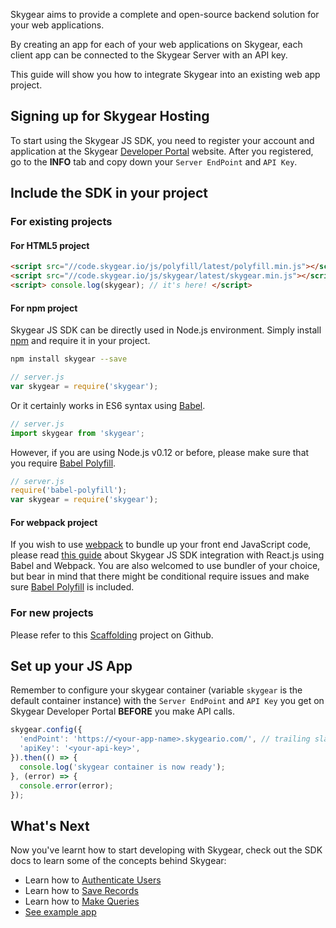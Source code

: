 Skygear aims to provide a complete and open-source backend solution for your web applications.

By creating an app for each of your web applications on Skygear, each client app can be connected to the Skygear Server with an API key.

This guide will show you how to integrate Skygear into an existing web app project.

<a name="sign-up-hosting"></a>
## Signing up for Skygear Hosting

To start using the Skygear JS SDK, you need to register your account and
application at the Skygear [Developer Portal](https://portal.skygear.io)
website. After you registered, go to the **INFO** tab and copy down your
`Server EndPoint` and `API Key`.


<a name="include-js-sdk"></a>
## Include the SDK in your project

### For existing projects

#### For HTML5 project

``` html
<script src="//code.skygear.io/js/polyfill/latest/polyfill.min.js"></script>
<script src="//code.skygear.io/js/skygear/latest/skygear.min.js"></script>
<script> console.log(skygear); // it's here! </script>
```

#### For npm project

Skygear JS SDK can be directly used in Node.js environment. Simply install
[npm](https://www.npmjs.com) and require it in your project.

``` bash
npm install skygear --save
```

``` javascript
// server.js
var skygear = require('skygear');
```

Or it certainly works in ES6 syntax using [Babel](https://babeljs.io/).

``` javascript
// server.js
import skygear from 'skygear';
```

However, if you are using Node.js v0.12 or before, please make sure that
you require [Babel Polyfill](https://babeljs.io/docs/usage/polyfill/).

``` javascript
// server.js
require('babel-polyfill');
var skygear = require('skygear');
```

#### For webpack project

If you wish to use [webpack](https://webpack.github.io/) to bundle up your
front end JavaScript code, please read [this guide](/js/guide/reactjs) about
Skygear JS SDK integration with React.js using Babel and Webpack. You are also
welcomed to use bundler of your choice, but bear in mind that there might be
conditional require issues and make sure
[Babel Polyfill](https://babeljs.io/docs/usage/polyfill/) is included.

### For new projects

Please refer to this [Scaffolding](/coming-soon) project on Github.

<a name="set-up-app"></a>
## Set up your JS App

Remember to configure your skygear container (variable `skygear` is the default
container instance) with the `Server EndPoint` and `API Key` you get on Skygear
Developer Portal **BEFORE** you make API calls.

``` javascript
skygear.config({
  'endPoint': 'https://<your-app-name>.skygeario.com/', // trailing slash is required
  'apiKey': '<your-api-key>',
}).then(() => {
  console.log('skygear container is now ready');
}, (error) => {
  console.error(error);
});
```

<a name="whats-next"></a>
## What's Next

Now you've learnt how to start developing with Skygear, check out the SDK docs to learn some of the concepts behind Skygear:

- Learn how to [Authenticate Users](/js/guide/users)
- Learn how to [Save Records](/js/guide/record)
- Learn how to [Make Queries](/js/guide/query)
- [See example app](/js/guide/simple-app)
